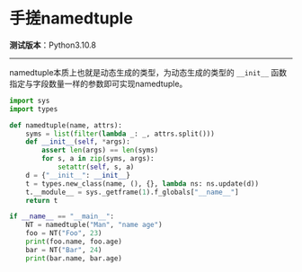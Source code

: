 手搓namedtuple
================================================================================

__测试版本__：Python3.10.8

--------------------------------------------------------------------------------

namedtuple本质上也就是动态生成的类型，为动态生成的类型的 `__init__` 函数指定与字段数量一样的参数即可实现namedtuple。

```python
import sys
import types

def namedtuple(name, attrs):
    syms = list(filter(lambda _: _, attrs.split()))
    def __init__(self, *args):
        assert len(args) == len(syms)
        for s, a in zip(syms, args):
            setattr(self, s, a)
    d = {"__init__": __init__}
    t = types.new_class(name, (), {}, lambda ns: ns.update(d))
    t.__module__ = sys._getframe(1).f_globals["__name__"]
    return t

if __name__ == "__main__":
    NT = namedtuple("Man", "name age")
    foo = NT("Foo", 23)
    print(foo.name, foo.age)
    bar = NT("Bar", 24)
    print(bar.name, bar.age)
```
